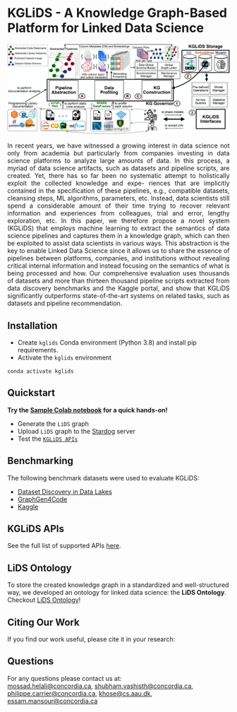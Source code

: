 # KGLiDS - A Knowledge Graph-Based Platform for Linked Data Science

![alt text](docs/graphics/kglids_architecture.jpg)


<div style="text-align: justify">In recent years, we have witnessed a growing interest in data science
not only from academia but particularly from companies investing
in data science platforms to analyze large amounts of data. In this
process, a myriad of data science artifacts, such as datasets and
pipeline scripts, are created. Yet, there has so far been no systematic
attempt to holistically exploit the collected knowledge and expe-
riences that are implicitly contained in the specification of these
pipelines, e.g., compatible datasets, cleansing steps, ML algorithms,
parameters, etc. Instead, data scientists still spend a considerable
amount of their time trying to recover relevant information and
experiences from colleagues, trial and error, lengthy exploration,
etc. In this paper, we therefore propose a novel system (KGLiDS)
that employs machine learning to extract the semantics of data
science pipelines and captures them in a knowledge graph, which
can then be exploited to assist data scientists in various ways. This
abstraction is the key to enable Linked Data Science since it allows
us to share the essence of pipelines between platforms, companies,
and institutions without revealing critical internal information and
instead focusing on the semantics of what is being processed and
how. Our comprehensive evaluation uses thousands of datasets and
more than thirteen thousand pipeline scripts extracted from data
discovery benchmarks and the Kaggle portal, and show that KGLiDS
significantly outperforms state-of-the-art systems on related tasks,
such as datasets and pipeline recommendation.</div>

## Installation
* Create `kglids` Conda environment (Python 3.8) and install pip requirements.
* Activate the `kglids` environment
```
conda activate kglids
```

## Quickstart
<b>Try the [Sample Colab notebook](https://colab.research.google.com/drive/1XbjJkppz5_nTufgnD53gEBzxyLYViGAi?usp=sharing) for a quick hands-on!</b>
- Generate the `LiDS` graph
- Upload `LiDS` graph to the [Stardog](https://www.stardog.com/) server
- Test the [`KGLiDS APIs`]()


## Benchmarking
The following benchmark datasets were used to evaluate KGLiDS:
* [Dataset Discovery in Data Lakes](https://arxiv.org/pdf/2011.10427.pdf)
* [GraphGen4Code]()
* [Kaggle]()

## KGLiDS APIs
See the full list of supported APIs [here](docs/KGLiDS_apis.md).

## LiDS Ontology
To store the created knowledge graph in a standardized and well-structured way,
we developed an ontology for linked data science: the <b>LiDS Ontology</b>.<br/>
Checkout [LiDS Ontology](docs/LiDS_ontology.md)!

## Citing Our Work
If you find our work useful, please cite it in your research:

## Questions
For any questions please contact us at:<br/>mossad.helali@concordia.ca, shubham.vashisth@concordia.ca, philippe.carrier@concordia.ca, khose@cs.aau.dk, essam.mansour@concordia.ca
